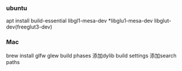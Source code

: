 ### ubuntu
apt install build-essential libgl1-mesa-dev *libglu1-mesa-dev libglut-dev(freeglut3-dev)

### Mac
brew install glfw glew 
build phases 添加dylib
build settings 添加search paths